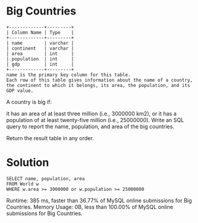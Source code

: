 # Big Countries

```
+-------------+---------+
| Column Name | Type    |
+-------------+---------+
| name        | varchar |
| continent   | varchar |
| area        | int     |
| population  | int     |
| gdp         | int     |
+-------------+---------+
name is the primary key column for this table.
Each row of this table gives information about the name of a country, the continent to which it belongs, its area, the population, and its GDP value.
```

A country is big if:

it has an area of at least three million (i.e., 3000000 km2), or
it has a population of at least twenty-five million (i.e., 25000000).
Write an SQL query to report the name, population, and area of the big countries.

Return the result table in any order.

# Solution

```
SELECT name, population, area
FROM World w
WHERE w.area >= 3000000 or w.population >= 25000000
```

Runtime: 385 ms, faster than 36.77% of MySQL online submissions for Big Countries.
Memory Usage: 0B, less than 100.00% of MySQL online submissions for Big Countries.
